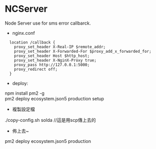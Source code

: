 # NCServer
Node Server use for sms error callbarck.

- nginx.conf
```
  location /callback {
    proxy_set_header X-Real-IP $remote_addr;
    proxy_set_header X-Forwarded-For $proxy_add_x_forwarded_for;
    proxy_set_header Host $http_host;
    proxy_set_header X-NginX-Proxy true;
    proxy_pass http://127.0.0.1:5000;
    proxy_redirect off;
  }
```

- deploy:

npm install pm2 -g   
pm2 deploy ecosystem.json5 production setup

- 複製設定檔

./copy-config.sh solda  //這是用scp傳上去的  

- 佈上去~

pm2 deploy ecosystem.json5 production
